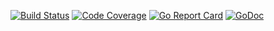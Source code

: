 [![Build Status](https://travis-ci.org/smartystreets/recaptcha.svg?branch=master)](https://travis-ci.org/smartystreets/recaptcha)
[![Code Coverage](https://codecov.io/gh/smartystreets/recaptcha/branch/master/graph/badge.svg)](https://codecov.io/gh/smartystreets/recaptcha)
[![Go Report Card](https://goreportcard.com/badge/github.com/smartystreets/recaptcha)](https://goreportcard.com/report/github.com/smartystreets/recaptcha)
[![GoDoc](https://godoc.org/github.com/smartystreets/recaptcha?status.svg)](http://godoc.org/github.com/smartystreets/recaptcha)
